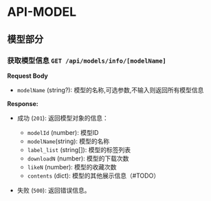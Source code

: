 # API-MODEL

## 模型部分

### 获取模型信息 `GET /api/models/info/[modelName]`

**Request Body**

- `modelName` (string?): 模型的名称,可选参数,不输入则返回所有模型信息

**Response:**

- 成功 (`201`): 返回模型对象的信息：

  - `modelId` (number): 模型ID
  - `modelName`(string): 模型的名称
  - `label_list` (string[]): 模型的标签列表
  - `downloadN` (number): 模型的下载次数
  - `likeN` (number): 模型的收藏次数
  - `contents` (dict): 模型的其他展示信息（#TODO）
- 失败 (`500`): 返回错误信息。
